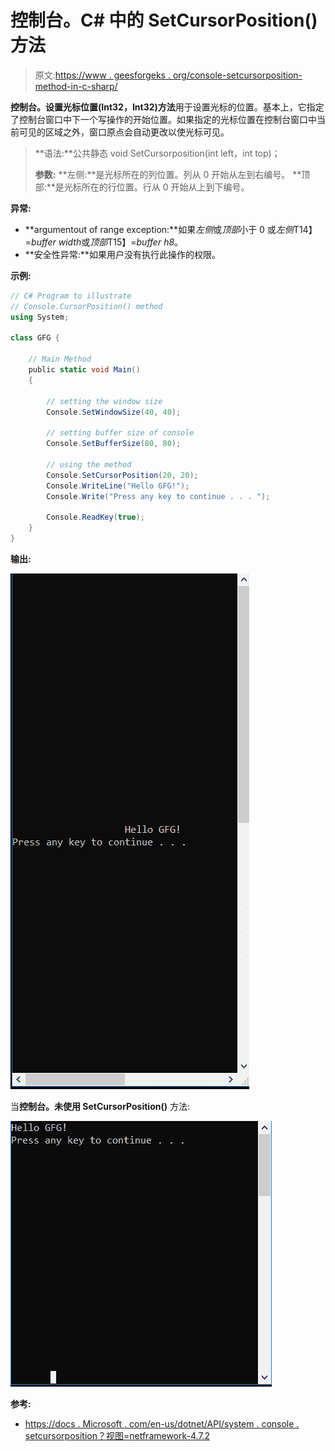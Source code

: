 # 控制台。C# 中的 SetCursorPosition()方法

> 原文:[https://www . geesforgeks . org/console-setcursorposition-method-in-c-sharp/](https://www.geeksforgeeks.org/console-setcursorposition-method-in-c-sharp/)

**控制台。设置光标位置(Int32，Int32)方法**用于设置光标的位置。基本上，它指定了控制台窗口中下一个写操作的开始位置。如果指定的光标位置在控制台窗口中当前可见的区域之外，窗口原点会自动更改以使光标可见。

> **语法:**公共静态 void SetCursorposition(int left，int top)；
> 
> **参数:**
> **左侧:**是光标所在的列位置。列从 0 开始从左到右编号。
> **顶部:**是光标所在的行位置。行从 0 开始从上到下编号。

**异常:**

*   **argumentout of range exception:**如果*左侧*或*顶部*小于 0 或*左侧*T14】=*buffer width*或*顶部*T15】=*buffer h8*。
*   **安全性异常:**如果用户没有执行此操作的权限。

**示例:**

```cs
// C# Program to illustrate 
// Console.CursorPosition() method
using System;

class GFG {

    // Main Method
    public static void Main()
    {

        // setting the window size
        Console.SetWindowSize(40, 40);

        // setting buffer size of console
        Console.SetBufferSize(80, 80);

        // using the method
        Console.SetCursorPosition(20, 20);
        Console.WriteLine("Hello GFG!");
        Console.Write("Press any key to continue . . . ");

        Console.ReadKey(true);
    } 
} 
```

**输出:**

![](img/dc7451f36f5662e113dd278da538e2bc.png)

当**控制台。未使用 SetCursorPosition()** 方法:

![](img/d107878fbfbb1502d3e2f08dc32b18d7.png)

**参考:**

*   [https://docs . Microsoft . com/en-us/dotnet/API/system . console . setcursorposition？视图=netframework-4.7.2](https://docs.microsoft.com/en-us/dotnet/api/system.console.setcursorposition?view=netframework-4.7.2)